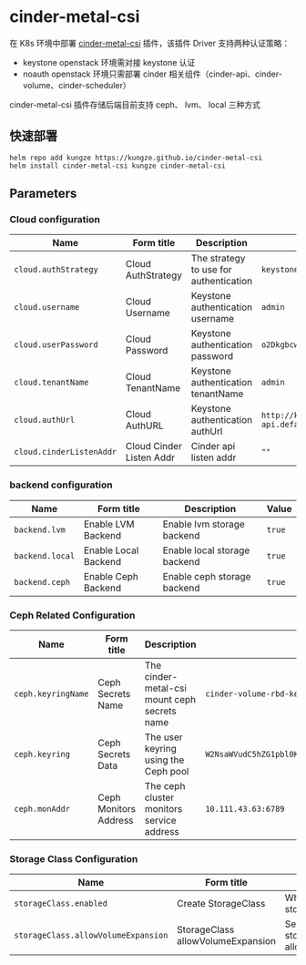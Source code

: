 # cinder-metal-csi

在 K8s 环境中部署 [cinder-metal-csi](https://github.com/kungze/cinder-metal-csi) 插件，该插件 Driver 支持两种认证策略：

- keystone openstack 环境需对接 keystone 认证
- noauth openstack 环境只需部署 cinder 相关组件（cinder-api、cinder-volume、cinder-scheduler）

cinder-metal-csi 插件存储后端目前支持 ceph、 lvm、 local 三种方式 

## 快速部署

```
helm repo add kungze https://kungze.github.io/cinder-metal-csi
helm install cinder-metal-csi kungze cinder-metal-csi
```

## Parameters

### Cloud configuration

| Name                      | Form title               | Description                            | Value                                                   |
|---------------------------| ------------------------ | -------------------------------------- | ------------------------------------------------------- |
| `cloud.authStrategy`      | Cloud AuthStrategy       | The strategy to use for authentication | `keystone`                                              |
| `cloud.username`          |  Cloud Username          | Keystone authentication username       | `admin`                                                 |
| `cloud.userPassword`      | Cloud Password           | Keystone authentication password       | `o2DkgbcwDZ`                                            |
| `cloud.tenantName`        | Cloud TenantName         | Keystone authentication tenantName     | `admin`                                                 |
| `cloud.authUrl`           | Cloud AuthURL            | Keystone authentication authUrl        | `http://keystone-api.default.svc.cluster.local:5000/v3` |
| `cloud.cinderListenAddr`  | Cloud Cinder Listen Addr | Cinder api listen addr                 | `""`                                                    |


### backend configuration

| Name            | Form title           | Description                  | Value  |
| --------------- | -------------------- | ---------------------------- | ------ |
| `backend.lvm`   | Enable LVM Backend   | Enable lvm storage backend   | `true` |
| `backend.local` | Enable Local Backend | Enable local storage backend | `true` |
| `backend.ceph`  | Enable Ceph Backend  | Enable ceph storage backend  | `true` |


### Ceph Related Configuration

| Name               | Form title            | Description                                  | Value                                                                                  |
| ------------------ | --------------------- | -------------------------------------------- | -------------------------------------------------------------------------------------- |
| `ceph.keyringName` | Ceph Secrets Name     | The cinder-metal-csi mount ceph secrets name | `cinder-volume-rbd-keyring`                                                            |
| `ceph.keyring`     | Ceph Secrets Data     | The user keyring using the Ceph pool         | `W2NsaWVudC5hZG1pbl0Ka2V5ID0gQVFBc3hjOWlwVTFFTGhBQWY5elpLWnZ5VlBMTmV2MVhrRVdlS2c9PQo=` |
| `ceph.monAddr`     | Ceph Monitors Address | The ceph cluster monitors service address    | `10.111.43.63:6789`                                                                    |


### Storage Class Configuration

| Name                                | Form title                        | Description                                  | Value  |
| ----------------------------------- | --------------------------------- | -------------------------------------------- | ------ |
| `storageClass.enabled`              | Create StorageClass               | Whether to create storageClass               | `true` |
| `storageClass.allowVolumeExpansion` | StorageClass allowVolumeExpansion | Set up the storageClass allowVolumeExpansion | `true` |